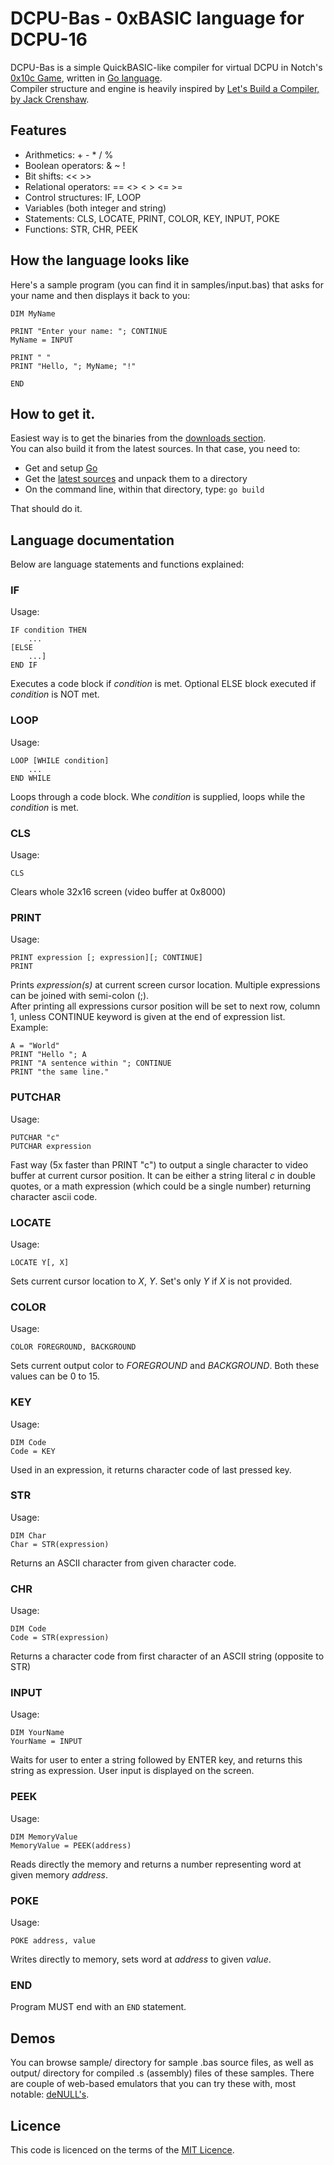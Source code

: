 # DCPU-Bas - 0xBASIC language for DCPU-16

DCPU-Bas is a simple QuickBASIC-like compiler for virtual DCPU in Notch's [0x10c Game](http://www.0x10c.com), written in [Go language](http://golang.org).  
Compiler structure and engine is heavily inspired by [Let's Build a Compiler, by Jack Crenshaw](http://compilers.iecc.com/crenshaw/).

## Features

* Arithmetics: + - * / %
* Boolean operators: & ~ !
* Bit shifts: << >>
* Relational operators: == <> < > <= >=
* Control structures: IF, LOOP
* Variables (both integer and string)
* Statements: CLS, LOCATE, PRINT, COLOR, KEY, INPUT, POKE
* Functions: STR, CHR, PEEK

## How the language looks like

Here's a sample program (you can find it in samples/input.bas) that asks for your name and then displays it back to you:

```
DIM MyName

PRINT "Enter your name: "; CONTINUE
MyName = INPUT

PRINT " "
PRINT "Hello, "; MyName; "!"

END
```

## How to get it.

Easiest way is to get the binaries from the [downloads section](https://github.com/M4v3R/DCPU-Bas/downloads).  
You can also build it from the latest sources. In that case, you need to:

* Get and setup [Go](http://golang.org/doc/install)
* Get the [latest sources](https://github.com/M4v3R/DCPU-Bas/zipball/master) and unpack them to a directory
* On the command line, within that directory, type: ```go build```

That should do it.

## Language documentation

Below are language statements and functions explained:

### IF

Usage:

```
IF condition THEN
	...
[ELSE
	...]
END IF
```

Executes a code block if _condition_ is met. Optional ELSE block executed if _condition_ is NOT met.

### LOOP

Usage:

```
LOOP [WHILE condition]
	...
END WHILE
```

Loops through a code block. Whe _condition_ is supplied, loops while the _condition_ is met.

### CLS

Usage:

```
CLS
```

Clears whole 32x16 screen (video buffer at 0x8000)

### PRINT

Usage:

```
PRINT expression [; expression][; CONTINUE]
PRINT
```

Prints _expression(s)_ at current screen cursor location. Multiple expressions can be joined with semi-colon (;).  
After printing all expressions cursor position will be set to next row, column 1, unless CONTINUE keyword is given at the end of expression list.  
Example:

```
A = "World"
PRINT "Hello "; A
PRINT "A sentence within "; CONTINUE
PRINT "the same line."
```

### PUTCHAR

Usage:

```
PUTCHAR "c"
PUTCHAR expression
```

Fast way (5x faster than PRINT "c") to output a single character to video buffer at current cursor position. It can be either a string literal _c_
in double quotes, or a math expression (which could be a single number) returning character ascii code.

### LOCATE

Usage:

```
LOCATE Y[, X]
```

Sets current cursor location to _X_, _Y_. Set's only _Y_ if _X_ is not provided.

### COLOR

Usage:

```
COLOR FOREGROUND, BACKGROUND
```

Sets current output color to _FOREGROUND_ and _BACKGROUND_. Both these values can be 0 to 15.

### KEY

Usage:

```
DIM Code
Code = KEY 
```

Used in an expression, it returns character code of last pressed key.

### STR

Usage:

```
DIM Char
Char = STR(expression)
```

Returns an ASCII character from given character code.

### CHR

Usage:

```
DIM Code
Code = STR(expression)
```

Returns a character code from first character of an ASCII string (opposite to STR)

### INPUT

Usage:

```
DIM YourName
YourName = INPUT
```

Waits for user to enter a string followed by ENTER key, and returns this string as expression. User input is displayed on the screen.

### PEEK

Usage:

```
DIM MemoryValue
MemoryValue = PEEK(address)
```

Reads directly the memory and returns a number representing word at given memory _address_.

### POKE

Usage:

```
POKE address, value
```

Writes directly to memory, sets word at _address_ to given _value_.

### END

Program MUST end with an ```END``` statement.

## Demos

You can browse sample/ directory for sample .bas source files, as well as output/ directory for compiled .s (assembly) files of these samples.
There are couple of web-based emulators that you can try these with, most notable: [deNULL's](http://denull.ru/dcpu/dcpu.htm).

## Licence

This code is licenced on the terms of the [MIT Licence](http://www.opensource.org/licenses/mit-license.php).
